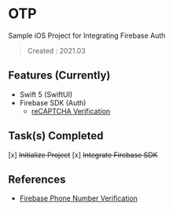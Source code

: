 # OTP

Sample iOS Project for Integrating Firebase Auth
> Created : 2021.03

## Features (Currently)

 - Swift 5 (SwiftUI)
 - Firebase SDK (Auth)
     - [reCAPTCHA Verification][firebase-phonenumber]

## Task(s) Completed

[x] ~~Initialize Project~~
[x] ~~Integrate Firebase SDK~~

## References

- [Firebase Phone Number Verification][firebase-phonenumber]

[firebase-phonenumber]: https://firebase.google.com/docs/auth/ios/phone-auth#set-up-recaptcha-verification




